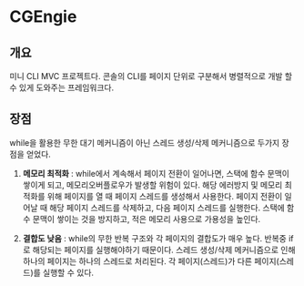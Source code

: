 # CGEngie
## 개요
미니  CLI MVC 프로젝트다. 콘솔의 CLI를 페이지 단위로 구분해서 병렬적으로 개발 할 수 있게 도와주는 프레임워크다. 

## 장점
while을 활용한 무한 대기 메커니즘이 아닌 스레드 생성/삭제 메커니즘으로 두가지 장점을 얻었다.  

1. **메모리 최적화** : while에서 계속해서 페이지 전환이 일어나면, 스택에 함수 문맥이 쌓이게 되고, 메모리오버플로우가 발생할 위험이 있다. 해당 에러방지 및 메모리 최적화를 위해 페이지를 열 때 페이지 
스레드를 생성해서 사용한다. 페이지 전환이 일어날 때 해당 페이지 스레드를 삭제하고, 다음 페이지 스레드를 실행한다. 스택에 함수 문맥이 쌓이는 것을 방지하고, 적은 메모리 사용으로 가용성을 높인다.

2. **결합도 낮음** : while의 무한 반복 구조와 각 페이지의 결합도가 매우 높다. 반복중 if로 해당되는 페이지를 실행해야하기 때문이다. 스레드 생성/삭제 메커니즘으로 인해 하나의 페이지는 하나의 스레드로 
처리된다. 각 페이지(스레드)가 다른 페이지(스레드)를 실행할 수 있다. 
